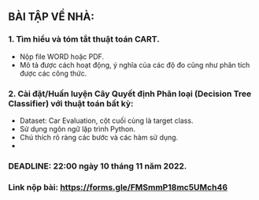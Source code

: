 ## BÀI TẬP VỀ NHÀ:

### 1. Tìm hiểu và tóm tắt thuật toán CART.
  - Nộp file WORD hoặc PDF.
  - Mô tả được cách hoạt động, ý nghĩa của các độ đo cũng như phân tích được các công thức.

### 2. Cài đặt/Huấn luyện Cây Quyết định Phân loại (Decision Tree Classifier) với thuật toán bất kỳ:
  - Dataset: Car Evaluation, cột cuối cùng là target class.
  - Sử dụng ngôn ngữ lập trình Python.
  - Chú thích rõ ràng các bước và các hàm sử dụng.
  - 

### DEADLINE: 22:00 ngày 10 tháng 11 năm 2022.

### Link nộp bài: https://forms.gle/FMSmmP18mc5UMch46
